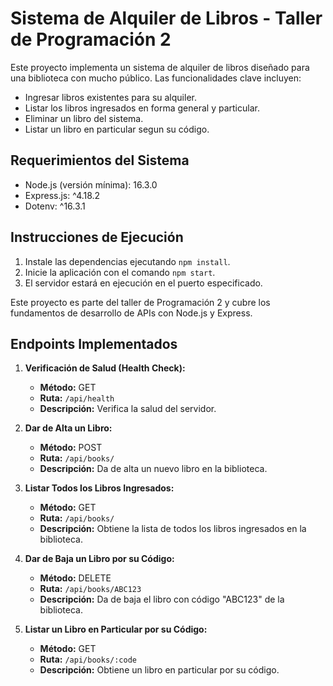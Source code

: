 # Sistema de Alquiler de Libros - Taller de Programación 2

Este proyecto implementa un sistema de alquiler de libros diseñado para una biblioteca con mucho público. Las funcionalidades clave incluyen:

- Ingresar libros existentes para su alquiler.
- Listar los libros ingresados en forma general y particular.
- Eliminar un libro del sistema.
- Listar un libro en particular segun su código.

## Requerimientos del Sistema

- Node.js (versión mínima): 16.3.0
- Express.js: ^4.18.2
- Dotenv: ^16.3.1

## Instrucciones de Ejecución

1. Instale las dependencias ejecutando `npm install`.
2. Inicie la aplicación con el comando `npm start`.
3. El servidor estará en ejecución en el puerto especificado.

Este proyecto es parte del taller de Programación 2 y cubre los fundamentos de desarrollo de APIs con Node.js y Express.

## Endpoints Implementados

1. **Verificación de Salud (Health Check):**
   - **Método:** GET
   - **Ruta:** `/api/health`
   - **Descripción:** Verifica la salud del servidor.

2. **Dar de Alta un Libro:**
   - **Método:** POST
   - **Ruta:** `/api/books/`
   - **Descripción:** Da de alta un nuevo libro en la biblioteca.

3. **Listar Todos los Libros Ingresados:**
   - **Método:** GET
   - **Ruta:** `/api/books/`
   - **Descripción:** Obtiene la lista de todos los libros ingresados en la biblioteca.

4. **Dar de Baja un Libro por su Código:**
   - **Método:** DELETE
   - **Ruta:** `/api/books/ABC123`
   - **Descripción:** Da de baja el libro con código "ABC123" de la biblioteca.

5. **Listar un Libro en Particular por su Código:**
   - **Método:** GET
   - **Ruta:** `/api/books/:code`
   - **Descripción:** Obtiene un libro en particular por su código.

